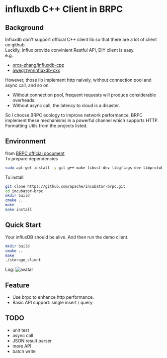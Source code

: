 # influxdb C++ Client in BRPC
## Background 
Influxdb don't support official C++ client lib so that there are a lot of client on github.    
Luckily, influx provide convinient Restful API, DIY client is easy.   
e.g. 
- [orca-zhang/influxdb-cpp](https://github.com/orca-zhang/influxdb-cpp)
- [awegrzyn/influxdb-cxx](https://github.com/awegrzyn/influxdb-cxx)

However, those lib implement http naively, without connection pool and async call, and so on.
- Without connection pool, frequent requests will produce considerable overheads.
- Without async call, the latency to cloud is a disaster.

So I choose BRPC ecology to improve network performance. BRPC implement these mechanisms in a powerful channel which supports HTTP.  
Formatting Utils from the projects listed.

## Environment
from [BRPC official document](https://github.com/apache/incubator-brpc/blob/master/docs/cn/getting_started.md)  
To prepare dependencies
```sh
sudo apt-get install -y git g++ make libssl-dev libgflags-dev libprotobuf-dev libprotoc-dev protobuf-compiler libleveldb-dev
```
To install
```sh
git clone https://github.com/apache/incubator-brpc.git
cd incubator-brpc
mkdir build
cmake ..
make
make install
```

## Quick Start
Your influxDB should be alive. And then run the demo client.
```sh
mkdir build
cmake ..
make
./storage_client
```
Log:
![avatar](../pic/log.PNG)

## Feature
- Use brpc to enhance http performance.
- Basic API support: single insert / query

## TODO            
- unit test  
- async call
- JSON result parser
- more API
- batch write
